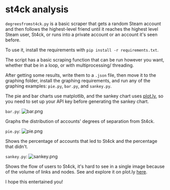 # st4ck analysis

```degreesfromst4ck.py``` is a basic scraper that gets a random Steam account and then follows the highest-level friend until it reaches the highest level Steam user, St4ck, or runs into a private account or an account it's seen before. 

To use it, install the requirements with ```pip install -r requirements.txt```.

The script has a basic scraping function that can be run however you want, whether that be in a loop, or with multiprocessing/ threading.

After getting some results, write them to a ```.json``` file, then move it to the graphing folder, install the graphing requirements, and run any of the graphing examples: ```pie.py```, ```bar.py```, and ```sankey.py```. 

The pie and bar charts use matplotlib, and the sankey chart uses [plot.ly](https://plot.ly/), so you need to set up your API key before generating the sankey chart.

```bar.py```:
![bar.png](https://github.com/kajchang/degrees-from-st4ck/raw/master/graphing/bar.png)

Graphs the distribution of accounts' degrees of separation from St4ck.

```pie.py```:
![pie.png](https://github.com/kajchang/degrees-from-st4ck/raw/master/graphing/pie.png)

Shows the percentage of accounts that led to St4ck and the percentage that didn't.

```sankey.py```:
![sankey.png](https://github.com/kajchang/degrees-from-st4ck/raw/master/graphing/sankey.png)

Shows the flow of users to St4ck, it's hard to see in a single image because of the volume of links and nodes. See and explore it on plot.ly [here](https://plot.ly/~kachang/16/the-path-to-st4ck/#/).

I hope this entertained you!
